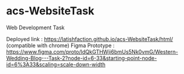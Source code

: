 # acs-WebsiteTask
Web Development Task

Deployed link : https://latishfaction.github.io/acs-WebsiteTask/html/ (compatible with chrome)
Figma Prototype : https://www.figma.com/proto/ldQkGTHWji6bmUs5Nk0vmG/Western-Wedding-Blog---Task-2?node-id=6-33&starting-point-node-id=6%3A33&scaling=scale-down-width
